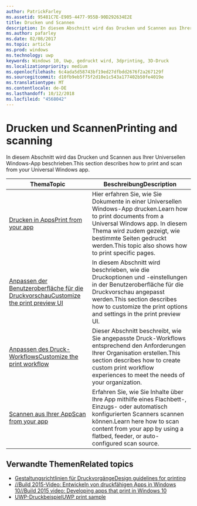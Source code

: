 ```yaml
---
author: PatrickFarley
ms.assetid: 95481C7E-E905-4477-955B-90D292634E2E
title: Drucken und Scannen
description: In diesem Abschnitt wird das Drucken und Scannen aus Ihrer Universellen Windows-App beschrieben.
ms.author: pafarley
ms.date: 02/08/2017
ms.topic: article
ms.prod: windows
ms.technology: uwp
keywords: Windows 10, Uwp, gedruckt wird, 3dprinting, 3D-Druck
ms.localizationpriority: medium
ms.openlocfilehash: 6c4ada5d58743bf19ed27dfbdd2676f2a267129f
ms.sourcegitcommit: d10fb9eb5f75f2d10e1c543a177402b50fe4019e
ms.translationtype: MT
ms.contentlocale: de-DE
ms.lasthandoff: 10/12/2018
ms.locfileid: "4568042"
---
```

# <a name="printing-and-scanning"></a><span data-ttu-id="2a9b1-104">Drucken und Scannen</span><span class="sxs-lookup"><span data-stu-id="2a9b1-104">Printing and scanning</span></span>


<span data-ttu-id="2a9b1-105">In diesem Abschnitt wird das Drucken und Scannen aus Ihrer Universellen Windows-App beschrieben.</span><span class="sxs-lookup"><span data-stu-id="2a9b1-105">This section describes how to print and scan from your Universal Windows app.</span></span>

| <span data-ttu-id="2a9b1-106">Thema</span><span class="sxs-lookup"><span data-stu-id="2a9b1-106">Topic</span></span> | <span data-ttu-id="2a9b1-107">Beschreibung</span><span class="sxs-lookup"><span data-stu-id="2a9b1-107">Description</span></span> | 
|-------|-------------|
| [<span data-ttu-id="2a9b1-108">Drucken in Apps</span><span class="sxs-lookup"><span data-stu-id="2a9b1-108">Print from your app</span></span>](print-from-your-app.md) | <span data-ttu-id="2a9b1-109">Hier erfahren Sie, wie Sie Dokumente in einer Universellen Windows-App drucken.</span><span class="sxs-lookup"><span data-stu-id="2a9b1-109">Learn how to print documents from a Universal Windows app.</span></span> <span data-ttu-id="2a9b1-110">In diesem Thema wird zudem gezeigt, wie bestimmte Seiten gedruckt werden.</span><span class="sxs-lookup"><span data-stu-id="2a9b1-110">This topic also shows how to print specific pages.</span></span> |
| [<span data-ttu-id="2a9b1-111">Anpassen der Benutzeroberfläche für die Druckvorschau</span><span class="sxs-lookup"><span data-stu-id="2a9b1-111">Customize the print preview UI</span></span>](customize-the-print-preview-ui.md) | <span data-ttu-id="2a9b1-112">In diesem Abschnitt wird beschrieben, wie die Druckoptionen und -einstellungen in der Benutzeroberfläche für die Druckvorschau angepasst werden.</span><span class="sxs-lookup"><span data-stu-id="2a9b1-112">This section describes how to customize the print options and settings in the print preview UI.</span></span> |
| [<span data-ttu-id="2a9b1-113">Anpassen des Druck-Workflows</span><span class="sxs-lookup"><span data-stu-id="2a9b1-113">Customize the print workflow</span></span>](print-workflow-customize.md) | <span data-ttu-id="2a9b1-114">Dieser Abschnitt beschreibt, wie Sie angepasste Druck-Workflows entsprechend den Anforderungen Ihrer Organisation erstellen.</span><span class="sxs-lookup"><span data-stu-id="2a9b1-114">This section describes how to create custom print workflow experiences to meet the needs of your organization.</span></span>  |
| [<span data-ttu-id="2a9b1-115">Scannen aus Ihrer App</span><span class="sxs-lookup"><span data-stu-id="2a9b1-115">Scan from your app</span></span>](scan-from-your-app.md) | <span data-ttu-id="2a9b1-116">Erfahren Sie, wie Sie Inhalte über Ihre App mithilfe eines Flachbett-, Einzugs- oder automatisch konfigurierten Scanners scannen können.</span><span class="sxs-lookup"><span data-stu-id="2a9b1-116">Learn here how to scan content from your app by using a flatbed, feeder, or auto-configured scan source.</span></span>|

## <a name="related-topics"></a><span data-ttu-id="2a9b1-117">Verwandte Themen</span><span class="sxs-lookup"><span data-stu-id="2a9b1-117">Related topics</span></span>

* [<span data-ttu-id="2a9b1-118">Gestaltungsrichtlinien für Druckvorgänge</span><span class="sxs-lookup"><span data-stu-id="2a9b1-118">Design guidelines for printing</span></span>](https://msdn.microsoft.com/library/windows/apps/Hh868178)
* [<span data-ttu-id="2a9b1-119">//Build 2015-Video: Entwickeln von druckfähigen Apps in Windows 10</span><span class="sxs-lookup"><span data-stu-id="2a9b1-119">//Build 2015 video: Developing apps that print in Windows 10</span></span>](https://channel9.msdn.com/Events/Build/2015/2-94)
* [<span data-ttu-id="2a9b1-120">UWP-Druckbeispiel</span><span class="sxs-lookup"><span data-stu-id="2a9b1-120">UWP print sample</span></span>](http://go.microsoft.com/fwlink/p/?LinkId=619984)
 

